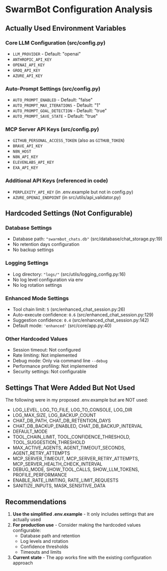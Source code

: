 # SwarmBot Configuration Analysis

## Actually Used Environment Variables

### Core LLM Configuration (src/config.py)
- `LLM_PROVIDER` - Default: "openai"
- `ANTHROPIC_API_KEY`
- `OPENAI_API_KEY`
- `GROQ_API_KEY`
- `AZURE_API_KEY`

### Auto-Prompt Settings (src/config.py)
- `AUTO_PROMPT_ENABLED` - Default: "false"
- `AUTO_PROMPT_MAX_ITERATIONS` - Default: "1"
- `AUTO_PROMPT_GOAL_DETECTION` - Default: "true"
- `AUTO_PROMPT_SAVE_STATE` - Default: "true"

### MCP Server API Keys (src/config.py)
- `GITHUB_PERSONAL_ACCESS_TOKEN` (also as `GITHUB_TOKEN`)
- `BRAVE_API_KEY`
- `N8N_HOST`
- `N8N_API_KEY`
- `ELEVENLABS_API_KEY`
- `EXA_API_KEY`

### Additional API Keys (referenced in code)
- `PERPLEXITY_API_KEY` (in .env.example but not in config.py)
- `AZURE_OPENAI_ENDPOINT` (in src/utils/api_validator.py)

## Hardcoded Settings (Not Configurable)

### Database Settings
- Database path: `"swarmbot_chats.db"` (src/database/chat_storage.py:19)
- No retention days configuration
- No backup settings

### Logging Settings
- Log directory: `"logs/"` (src/utils/logging_config.py:16)
- No log level configuration via env
- No log rotation settings

### Enhanced Mode Settings
- Tool chain limit: `5` (src/enhanced_chat_session.py:26)
- Auto-execute confidence: `0.6` (src/enhanced_chat_session.py:129)
- Suggestion confidence: `0.4` (src/enhanced_chat_session.py:142)
- Default mode: `'enhanced'` (src/core/app.py:40)

### Other Hardcoded Values
- Session timeout: Not configured
- Rate limiting: Not implemented
- Debug mode: Only via command line `--debug`
- Performance profiling: Not implemented
- Security settings: Not configurable

## Settings That Were Added But Not Used
The following were in my proposed .env.example but are NOT used:
- LOG_LEVEL, LOG_TO_FILE, LOG_TO_CONSOLE, LOG_DIR
- LOG_MAX_SIZE, LOG_BACKUP_COUNT
- CHAT_DB_PATH, CHAT_DB_RETENTION_DAYS
- CHAT_DB_BACKUP_ENABLED, CHAT_DB_BACKUP_INTERVAL
- DEFAULT_MODE
- TOOL_CHAIN_LIMIT, TOOL_CONFIDENCE_THRESHOLD, TOOL_SUGGESTION_THRESHOLD
- MAX_ACTIVE_AGENTS, AGENT_TIMEOUT_SECONDS, AGENT_RETRY_ATTEMPTS
- MCP_SERVER_TIMEOUT, MCP_SERVER_RETRY_ATTEMPTS, MCP_SERVER_HEALTH_CHECK_INTERVAL
- DEBUG_MODE, SHOW_TOOL_CALLS, SHOW_LLM_TOKENS, PROFILE_PERFORMANCE
- ENABLE_RATE_LIMITING, RATE_LIMIT_REQUESTS
- SANITIZE_INPUTS, MASK_SENSITIVE_DATA

## Recommendations

1. **Use the simplified .env.example** - It only includes settings that are actually used
2. **For production use** - Consider making the hardcoded values configurable:
   - Database path and retention
   - Log levels and rotation
   - Confidence thresholds
   - Timeouts and limits
3. **Current state** - The app works fine with the existing configuration approach